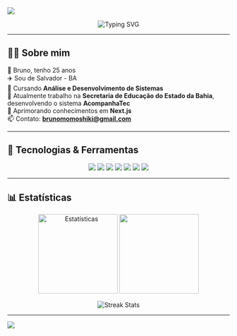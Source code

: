 <!-- Banner animado -->
<img src="https://capsule-render.vercel.app/api?type=waving&color=gradient&height=180&section=header&text=Bruno%20%7C%20Fullstack%20Developer&fontSize=32&fontAlignY=35&animation=fadeIn&desc=Bem-vindo%20ao%20meu%20GitHub!&descAlignY=55&descAlign=50"/>

<!-- Typing effect -->
<p align="center">
  <img src="https://readme-typing-svg.demolab.com?font=Fira+Code&size=22&pause=1000&center=true&vCenter=true&width=500&lines=Fullstack+Developer;React+%7C+Next.js+%7C+Node.js;Sempre+aprendendo+novas+tecnologias" alt="Typing SVG" />
</p>

---

## 👨‍💻 Sobre mim
👨‍ Bruno, tenho 25 anos  
✈️ Sou de Salvador - BA  
📘 Cursando **Análise e Desenvolvimento de Sistemas**  
🏢 Atualmente trabalho na **Secretaria de Educação do Estado da Bahia**, desenvolvendo o sistema **AcompanhaTec**  
🌱 Aprimorando conhecimentos em **Next.js**  
📫 Contato: **brunomomoshiki@gmail.com**

---

## 🚀 Tecnologias & Ferramentas
<p align="center">
  <img src="https://img.shields.io/badge/Javascript-F7DF1E?style=for-the-badge&logo=javascript&logoColor=000"/>
  <img src="https://img.shields.io/badge/HTML5-E34F26?style=for-the-badge&logo=html5&logoColor=fff"/>
  <img src="https://img.shields.io/badge/CSS3-1572B6?style=for-the-badge&logo=css3&logoColor=fff"/>
  <img src="https://img.shields.io/badge/React-2025-blue?style=for-the-badge&logo=react&logoColor=61DAFB"/>
  <img src="https://img.shields.io/badge/Next.js-000?style=for-the-badge&logo=nextdotjs"/>
  <img src="https://img.shields.io/badge/SASS-CC6699?style=for-the-badge&logo=sass&logoColor=fff"/>
  <img src="https://img.shields.io/badge/Bootstrap-7952B3?style=for-the-badge&logo=bootstrap&logoColor=fff"/>
</p>

---

## 📊 Estatísticas
<p align="center">
  <img height="180em" src="https://github-readme-stats.vercel.app/api?username=DinDja&show_icons=true&theme=dracula" alt="Estatísticas"/>
  <img height="180em" src="https://github-readme-stats.vercel.app/api/top-langs/?username=DinDja&layout=compact&langs_count=7&theme=dracula"/>
</p>

<p align="center">
  <img src="https://github-readme-streak-stats.herokuapp.com/?user=DinDja&theme=dracula" alt="Streak Stats"/>
</p>

---

<!-- Footer -->
<img src="https://capsule-render.vercel.app/api?type=waving&color=gradient&height=120&section=footer"/>
